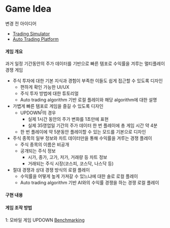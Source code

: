 # Game Idea

변경 전 아이디어
- [Trading Simulator](Old_Trading_Simulator.md)
- [Auto Trading Platform](Old_Trading_Platform.md)

#### 게임 개요
과거 일정 기간동안의 주가 데이터를 기반으로 빠른 템포로 수익률을 겨루는 멀티플레이 경쟁 게임
- 주식 투자에 대한 기본 지식과 경험이 부족한 이들도 쉽게 접근할 수 있도록 디자인
    + 편하게 확인 가능한 UI/UX
    + 주식 투자 방법에 대한 튜토리얼
    + Auto trading algorithm 기반 로컬 플레이와 해당 algorithm에 대한 설명
- 가볍게 빠른 템포로 게임을 즐길 수 있도록 디자인
    + UPDOWN<sup>[1](#footnote_1)</sup>의 경우
        * 실제 1시간 동안의 주가 변화를 1초만에 표현
        * 실제 35영업일 기간의 주가 데이터 한 번 플레이에 총 게임 시간 약 4분
    + 한 번 플레이에 약 5분동안 플레이할 수 있는 모드를 기본으로 디자인
- 주식 종목의 일부 정보와 차트 데이터만을 통해 수익률을 겨루는 경쟁 플레이
    + 주식 종목의 이름은 비공개
    + 공개되는 주식 정보
        * 시가, 종가, 고가, 저가, 거래량 등 차트 정보
        * 거래되는 주식 시장(코스피, 코스닥, 나스닥 등)
- 절대 경쟁과 상대 경쟁 방식의 로컬 플레이
    + 수익률을 어떻게 높게 가져갈 수 있느냐에 대한 솔로 로컬 플레이
    + Auto trading algorithm 기반 AI와의 수익률 경쟁을 하는 경쟁 로컬 플레이

#### 구현 내용

#### 게임 조작 방법


<a name="footnote_1">1</a>: 모바일 게임 UPDOWN [Benchmarking](Benchmarks.md)
